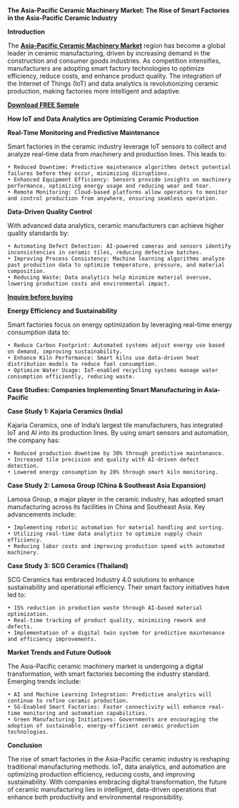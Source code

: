 **The Asia-Pacific Ceramic Machinery Market: The Rise of Smart Factories in the Asia-Pacific Ceramic Industry**

**Introduction**

The **[Asia-Pacific Ceramic Machinery Market](nextmsc.com/report/asia-pacific-ceramic-machinery-market)** region has become a global leader in ceramic manufacturing, driven by increasing demand in the construction and consumer goods industries. As competition intensifies, manufacturers are adopting smart factory technologies to optimize efficiency, reduce costs, and enhance product quality. The integration of the Internet of Things (IoT) and data analytics is revolutionizing ceramic production, making factories more intelligent and adaptive.

**[Download FREE Sample](https://www.nextmsc.com/asia-pacific-ceramic-machinery-market/request-sample)**

**How IoT and Data Analytics are Optimizing Ceramic Production**

**Real-Time Monitoring and Predictive Maintenance**

Smart factories in the ceramic industry leverage IoT sensors to collect and analyze real-time data from machinery and production lines. This leads to:

    • Reduced Downtime: Predictive maintenance algorithms detect potential failures before they occur, minimizing disruptions.
    • Enhanced Equipment Efficiency: Sensors provide insights on machinery performance, optimizing energy usage and reducing wear and tear.
    • Remote Monitoring: Cloud-based platforms allow operators to monitor and control production from anywhere, ensuring seamless operation.
    
**Data-Driven Quality Control**

With advanced data analytics, ceramic manufacturers can achieve higher quality standards by:

    • Automating Defect Detection: AI-powered cameras and sensors identify inconsistencies in ceramic tiles, reducing defective batches.
    • Improving Process Consistency: Machine learning algorithms analyze past production data to optimize temperature, pressure, and material composition.
    • Reducing Waste: Data analytics help minimize material overuse, lowering production costs and environmental impact.
    
**[Inquire before buying](https://www.nextmsc.com/asia-pacific-ceramic-machinery-market/inquire-before-buying)**

**Energy Efficiency and Sustainability**

Smart factories focus on energy optimization by leveraging real-time energy consumption data to:

    • Reduce Carbon Footprint: Automated systems adjust energy use based on demand, improving sustainability.
    • Enhance Kiln Performance: Smart kilns use data-driven heat distribution models to reduce fuel consumption.
    • Optimize Water Usage: IoT-enabled recycling systems manage water consumption efficiently, reducing waste.
    
**Case Studies: Companies Implementing Smart Manufacturing in Asia-Pacific**

**Case Study 1: Kajaria Ceramics (India)**

Kajaria Ceramics, one of India’s largest tile manufacturers, has integrated IoT and AI into its production lines. By using smart sensors and automation, the company has:

    • Reduced production downtime by 30% through predictive maintenance.
    • Increased tile precision and quality with AI-driven defect detection.
    • Lowered energy consumption by 20% through smart kiln monitoring.
    
**Case Study 2: Lamosa Group (China & Southeast Asia Expansion)**

Lamosa Group, a major player in the ceramic industry, has adopted smart manufacturing across its facilities in China and Southeast Asia. Key advancements include:

    • Implementing robotic automation for material handling and sorting.
    • Utilizing real-time data analytics to optimize supply chain efficiency.
    • Reducing labor costs and improving production speed with automated machinery.
    
**Case Study 3: SCG Ceramics (Thailand)**

SCG Ceramics has embraced Industry 4.0 solutions to enhance sustainability and operational efficiency. Their smart factory initiatives have led to:

    • 15% reduction in production waste through AI-based material optimization.
    • Real-time tracking of product quality, minimizing rework and defects.
    • Implementation of a digital twin system for predictive maintenance and efficiency improvements.
    
**Market Trends and Future Outlook**

The Asia-Pacific ceramic machinery market is undergoing a digital transformation, with smart factories becoming the industry standard. Emerging trends include:

    • AI and Machine Learning Integration: Predictive analytics will continue to refine ceramic production.
    • 5G-Enabled Smart Factories: Faster connectivity will enhance real-time monitoring and automation capabilities.
    • Green Manufacturing Initiatives: Governments are encouraging the adoption of sustainable, energy-efficient ceramic production technologies.
    
**Conclusion**

The rise of smart factories in the Asia-Pacific ceramic industry is reshaping traditional manufacturing methods. IoT, data analytics, and automation are optimizing production efficiency, reducing costs, and improving sustainability. With companies embracing digital transformation, the future of ceramic manufacturing lies in intelligent, data-driven operations that enhance both productivity and environmental responsibility.
